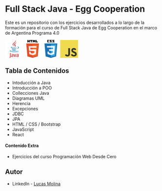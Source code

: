 # Full Stack Java - Egg Cooperation

Este es un repositorio con los ejercicios desarrollados a lo largo de la formación para el curso de Full Stack Java de Egg Cooperation en el marco de Argentina Programa 4.0

<div style="display: flex">
  <img src="https://github.com/devicons/devicon/blob/master/icons/java/java-original-wordmark.svg" alt="" width="60px">
  <img src="https://github.com/devicons/devicon/blob/master/icons/html5/html5-original-wordmark.svg" alt="" width="60px">
  <img src="https://github.com/devicons/devicon/blob/master/icons/css3/css3-original-wordmark.svg" alt="" width="60px">
  <img src="https://github.com/devicons/devicon/blob/master/icons/javascript/javascript-original.svg" alt="" width="60px">
</div>

## Tabla de Contenidos

- Intoducción a Java
- Introducción a POO
- Collecciones Java
- Diagramas UML
- Herencia
- Excepciones
- JDBC
- JPA
- HTML / CSS / Bootstrap
- JavaScript
- React

#### Contenido Extra

- Ejercicios del curso Programación Web Desde Cero

## Autor
- LinkedIn - [Lucas Molina](https://www.linkedin.com/in/lucas-molina-dev/)